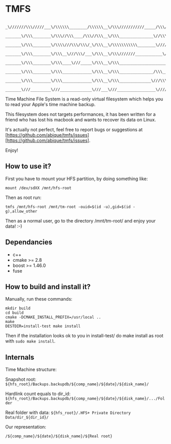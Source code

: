TMFS
====

```__/\\\\\\\\\\\\\\\___/\\\\____________/\\\\___/\\\\\\\\\\\\\\\______/\\\\\\\\\\\___
 _\///////\\\/////___\/\\\\\\________/\\\\\\__\/\\\///////////_____/\\\/////////\\\_
  _______\/\\\________\/\\\//\\\____/\\\//\\\__\/\\\_______________\//\\\______\///__
   _______\/\\\________\/\\\\///\\\/\\\/_\/\\\__\/\\\\\\\\\\\________\////\\\_________
    _______\/\\\________\/\\\__\///\\\/___\/\\\__\/\\\///////____________\////\\\______
     _______\/\\\________\/\\\____\///_____\/\\\__\/\\\______________________\////\\\___
      _______\/\\\________\/\\\_____________\/\\\__\/\\\_______________/\\\______\//\\\__
       _______\/\\\________\/\\\_____________\/\\\__\/\\\______________\///\\\\\\\\\\\/___
        _______\///_________\///______________\///___\///_________________\///////////_____
```

Time Machine File System is a read-only virtual filesystem which helps you to read your Apple's time machine backup.

This filesystem does not targets performances, it has been written for a friend who has lost his macbook and wants to recover its data on Linux.

It's actually not perfect, feel free to report bugs or suggestions at [https://github.com/abique/tmfs/issues][https://github.com/abique/tmfs/issues].

Enjoy!

How to use it?
--------------

First you have to mount your HFS partition, by doing something like:

`mount /dev/sdXX /mnt/hfs-root`

Then as root run:

`tmfs /mnt/hfs-root /mnt/tm-root -ouid=$(id -u),gid=$(id -g),allow_other`

Then as a normal user, go to the directory /mnt/tm-root/ and enjoy your data! :-)

Dependancies
------------

 - c++
 - cmake >= 2.8
 - boost >= 1.46.0
 - fuse

How to build and install it?
----------------------------

Manually, run these commands:

```
mkdir build
cd build
cmake -DCMAKE_INSTALL_PREFIX=/usr/local ..
make
DESTDIR=install-test make install
```

Then if the installation looks ok to you in install-test/ do make install as root with `sudo make install`.

Internals
---------

Time Machine structure:

Snapshot root: `${hfs_root}/Backups.backupdb/${comp_name}/${date}/${disk_name}/`

Hardlink count equals to dir_id: `${hfs_root}/Backups.backupdb/${comp_name}/${date}/${disk_name}/.../Folder`

Real folder with data: `${hfs_root}/.HFS+ Private Directory Data/dir_${dir_id}/`

Our representation:

`/${comp_name}/${date}/${disk_name}/${Real root}`
